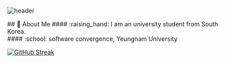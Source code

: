 ![header](https://capsule-render.vercel.app/api?type=Venom&color=gradient&section=header&fontColor=000000&text=BoNa's%20repository%20%F0%9F%A4%97)
</div>
## 👀 About Me
  #### :raising_hand: I am an university student from South Korea.<br/>
  #### :school: software convergence, Yeungnam University<br/>
  
[![GitHub Streak](https://streak-stats.demolab.com?user=BoNa&theme=ambient-gradient)](https://git.io/streak-stats)
